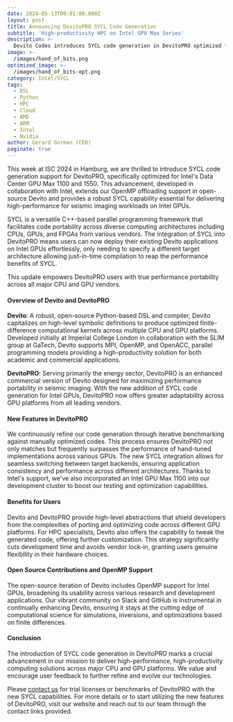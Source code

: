 ```yaml
---
date: 2024-05-13T00:01:00.000Z
layout: post
title: Announcing DevitoPRO SYCL Code Generation
subtitle: 'High-productivity HPC on Intel GPU Max Series'
description: >-
  Devito Codes introduces SYCL code generation in DevitoPRO optimized for Intel's GPU Max Series 1100 and 1550, enhancing performance in high-compute tasks like seismic imaging. This update, developed in collaboration with Intel, enables seamless use of existing Devito application code across various architectures without modifications. This enhancement solidifies DevitoPRO's commitment to performance portability and high productivity across all major HPC processor architectures.
image: >-
  /images/hand_of_bits.png
optimized_image: >-
  /images/hand_of_bits-opt.png
category: Intel/SYCL
tags:
  - DSL
  - Python
  - HPC
  - Cloud
  - AMD
  - ARM
  - Intel
  - Nvidia
author: Gerard Gorman (CEO)
paginate: true
---
```


This week at ISC 2024 in Hamburg, we are thrilled to introduce SYCL code
generation support for DevitoPRO, specifically optimized for Intel's Data Center
GPU Max 1100 and 1550. This advancement, developed in collaboration with Intel,
extends our OpenMP offloading support in open-source Devito and provides a
robust SYCL capability essential for delivering high-performance for seismic
imaging workloads on Intel GPUs.

SYCL is a versatile C++-based parallel programming framework that facilitates
code portability across diverse computing architectures including CPUs, GPUs,
and FPGAs from various vendors. The integration of SYCL into DevitoPRO means
users can now deploy their existing Devito applications on Intel GPUs
effortlessly, only needing to specify a different target architecture allowing
just-in-time compilation to reap the performance benefits of SYCL.

This update empowers DevitoPRO users with true performance portability across
all major CPU and GPU vendors.

#### Overview of Devito and DevitoPRO

**Devito**: A robust, open-source Python-based DSL and compiler, Devito
capitalizes on high-level symbolic definitions to produce optimized
finite-difference computational kernels across multiple CPU and GPU platforms.
Developed initially at Imperial College London in collaboration with the SLIM
group at GaTech, Devito supports MPI, OpenMP, and OpenACC, parallel programming
models providing a high-productivity solution for both academic and commercial
applications.

**DevitoPRO**: Serving primarily the energy sector, DevitoPRO is an enhanced
commercial version of Devito designed for maximizing performance portability in
seismic imaging. With the new addition of SYCL code generation for Intel GPUs,
DevitoPRO now offers greater adaptability across GPU platforms from all leading
vendors.

#### New Features in DevitoPRO

We continuously refine our code generation through iterative benchmarking
against manually optimized codes. This process ensures DevitoPRO not only
matches but frequently surpasses the performance of hand-tuned implementations
across various GPUs. The new SYCL integration allows for seamless switching
between target backends, ensuring application consistency and performance across
different architectures. Thanks to Intel's support, we've also incorporated
an Intel GPU Max 1100 into our development cluster to boost our testing and
optimization capabilities.

#### Benefits for Users

Devito and DevitoPRO provide high-level abstractions that shield developers from
the complexities of porting and optimizing code across different GPU platforms.
For HPC specialists, Devito also offers the capability to tweak the generated
code, offering further customization. This strategy significantly cuts
development time and avoids vendor lock-in, granting users genuine flexibility
in their hardware choices.

#### Open Source Contributions and OpenMP Support

The open-source iteration of Devito includes OpenMP support for Intel GPUs,
broadening its usability across various research and development applications.
Our vibrant community on Slack and GitHub is instrumental in continually
enhancing Devito, ensuring it stays at the cutting edge of computational science
for simulations, inversions, and optimizations based on finite differences.

#### Conclusion

The introduction of SYCL code generation in DevitoPRO marks a crucial
advancement in our mission to deliver high-performance, high-productivity
computing solutions across major CPU and GPU platforms. We value and encourage user
feedback to further refine and evolve our technologies.

Please [contact us](mailto:gerard@DevitoCodes.com) for trial licenses or
benchmarks of DevitoPRO with the new SYCL capabilities. For more details or to
start utilizing the new features of DevitoPRO, visit our website and reach out
to our team through the contact links provided.


